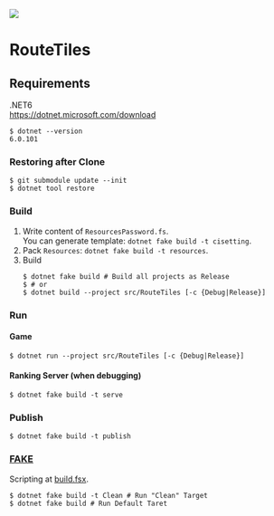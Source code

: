 [![](https://github.com/wraikny/RouteTiles/workflows/CI/badge.svg)](https://github.com/wraikny/RouteTiles/actions?workflow=CI)

# RouteTiles

## Requirements
.NET6  
https://dotnet.microsoft.com/download  

```shell
$ dotnet --version
6.0.101
```

### Restoring after Clone
```shell
$ git submodule update --init
$ dotnet tool restore
```

### Build

1. Write content of `ResourcesPassword.fs`.  
    You can generate template: `dotnet fake build -t cisetting`.
2. Pack `Resources`: `dotnet fake build -t resources`.
3. Build
    ```shell
    $ dotnet fake build # Build all projects as Release
    $ # or
    $ dotnet build --project src/RouteTiles [-c {Debug|Release}]
    ```

### Run
#### Game

```shell
$ dotnet run --project src/RouteTiles [-c {Debug|Release}]
```

#### Ranking Server (when debugging)

```shell
$ dotnet fake build -t serve
```

### Publish
```shell
$ dotnet fake build -t publish
```
<!-- 
### Tests
```shell
$ dotnet fake build -t Test
``` -->

### [FAKE](https://fake.build/)  
Scripting at [build.fsx](/build.fsx).  

```shell
$ dotnet fake build -t Clean # Run "Clean" Target
$ dotnet fake build # Run Default Taret
```
